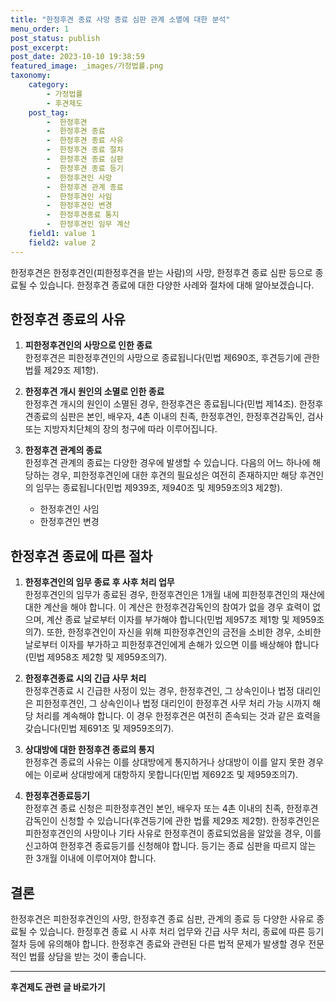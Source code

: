 ```yaml
---
title: "한정후견 종료 사망 종료 심판 관계 소멸에 대한 분석"
menu_order: 1
post_status: publish
post_excerpt: 
post_date: 2023-10-10 19:38:59
featured_image: _images/가정법률.png
taxonomy:
    category:
        - 가정법률
        - 후견제도
    post_tag:
        -  한정후견
        -  한정후견 종료
        -  한정후견 종료 사유
        -  한정후견 종료 절차
        -  한정후견 종료 심판
        -  한정후견 종료 등기
        -  한정후견인 사망
        -  한정후견 관계 종료
        -  한정후견인 사임
        -  한정후견인 변경
        -  한정후견종료 통지
        -  한정후견인 임무 계산
    field1: value 1
    field2: value 2
---
```



한정후견은 한정후견인(피한정후견을 받는 사람)의 사망, 한정후견 종료 심판 등으로 종료될 수 있습니다. 한정후견 종료에 대한 다양한 사례와 절차에 대해 알아보겠습니다.

## 한정후견 종료의 사유

1. **피한정후견인의 사망으로 인한 종료**  
한정후견은 피한정후견인의 사망으로 종료됩니다(민법 제690조, 후견등기에 관한 법률 제29조 제1항).

2. **한정후견 개시 원인의 소멸로 인한 종료**  
한정후견 개시의 원인이 소멸된 경우, 한정후견은 종료됩니다(민법 제14조). 한정후견종료의 심판은 본인, 배우자, 4촌 이내의 친족, 한정후견인, 한정후견감독인, 검사 또는 지방자치단체의 장의 청구에 따라 이루어집니다.

3. **한정후견 관계의 종료**  
한정후견 관계의 종료는 다양한 경우에 발생할 수 있습니다. 다음의 어느 하나에 해당하는 경우, 피한정후견인에 대한 후견의 필요성은 여전히 존재하지만 해당 후견인의 임무는 종료됩니다(민법 제939조, 제940조 및 제959조의3 제2항).
   - 한정후견인 사임
   - 한정후견인 변경

## 한정후견 종료에 따른 절차

1. **한정후견인의 임무 종료 후 사후 처리 업무**  
한정후견인의 임무가 종료된 경우, 한정후견인은 1개월 내에 피한정후견인의 재산에 대한 계산을 해야 합니다. 이 계산은 한정후견감독인의 참여가 없을 경우 효력이 없으며, 계산 종료 날로부터 이자를 부가해야 합니다(민법 제957조 제1항 및 제959조의7). 또한, 한정후견인이 자신을 위해 피한정후견인의 금전을 소비한 경우, 소비한 날로부터 이자를 부가하고 피한정후견인에게 손해가 있으면 이를 배상해야 합니다(민법 제958조 제2항 및 제959조의7).

2. **한정후견종료 시의 긴급 사무 처리**  
한정후견종료 시 긴급한 사정이 있는 경우, 한정후견인, 그 상속인이나 법정 대리인은 피한정후견인, 그 상속인이나 법정 대리인이 한정후견 사무 처리 가능 시까지 해당 처리를 계속해야 합니다. 이 경우 한정후견은 여전히 존속되는 것과 같은 효력을 갖습니다(민법 제691조 및 제959조의7).

3. **상대방에 대한 한정후견 종료의 통지**  
한정후견 종료의 사유는 이를 상대방에게 통지하거나 상대방이 이를 알지 못한 경우에는 이로써 상대방에게 대항하지 못합니다(민법 제692조 및 제959조의7).

4. **한정후견종료등기**  
한정후견 종료 신청은 피한정후견인 본인, 배우자 또는 4촌 이내의 친족, 한정후견감독인이 신청할 수 있습니다(후견등기에 관한 법률 제29조 제2항). 한정후견인은 피한정후견인의 사망이나 기타 사유로 한정후견이 종료되었음을 알았을 경우, 이를 신고하여 한정후견 종료등기를 신청해야 합니다. 등기는 종료 심판을 따르지 않는 한 3개월 이내에 이루어져야 합니다.

## 결론

한정후견은 피한정후견인의 사망, 한정후견 종료 심판, 관계의 종료 등 다양한 사유로 종료될 수 있습니다. 한정후견 종료 시 사후 처리 업무와 긴급 사무 처리, 종료에 따른 등기 절차 등에 유의해야 합니다. 한정후견 종료와 관련된 다른 법적 문제가 발생할 경우 전문적인 법률 상담을 받는 것이 좋습니다.











<!-- wp:separator -->
<hr class="wp-block-separator has-alpha-channel-opacity"/>
<!-- /wp:separator -->

<!-- wp:group {"backgroundColor":"base","layout":{"type":"constrained"}} -->
<div class="wp-block-group has-base-background-color has-background"><!-- wp:paragraph {"align":"center","fontSize":"large"} -->
<p class="has-text-align-center has-large-font-size"><strong>후견제도 관련 글 바로가기</strong></p>
<!-- /wp:paragraph -->


<!-- wp:latest-posts
{"categories":[{"id":1980,"count":19,"description":"","link":"https://uknowlaw.com/category/%ed%9b%84%ea%b2%ac%ec%a0%9c%eb%8f%84/","name":"후견제도","slug":"후견제도","taxonomy":"category","parent":0,"meta":[],"_links":{"self":[{"href":"https://uknowlaw.com/wp-json/wp/v2/categories/1980"}],"collection":[{"href":"https://uknowlaw.com/wp-json/wp/v2/categories"}],"about":[{"href":"https://uknowlaw.com/wp-json/wp/v2/taxonomies/category"}],"wp:post_type":[{"href":"https://uknowlaw.com/wp-json/wp/v2/posts?categories=1980"}],"curies":[{"name":"wp","href":"https://api.w.org/{rel}","templated":true}]}}],"postsToShow":100,"excerptLength":28,"postLayout":"grid","columns":2,"featuredImageAlign":"left","featuredImageSizeSlug":"large","fontSize":"medium"} /--></div>
<!-- /wp:group -->